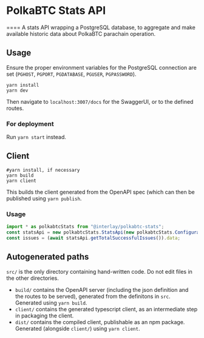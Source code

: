 # PolkaBTC Stats API
====
A stats API wrapping a PostgreSQL database, to aggregate and make available historic data about PolkaBTC parachain operation.

## Usage

Ensure the proper environment variables for the PostgreSQL connection are set (`PGHOST`, `PGPORT`, `PGDATABASE`, `PGUSER`, `PGPASSWORD`).

```shell
yarn install
yarn dev
```
Then navigate to `localhost:3007/docs` for the SwaggerUI, or to the defined routes.

### For deployment
Run `yarn start` instead.

## Client
```shell
#yarn install, if necessary
yarn build
yarn client
```
This builds the client generated from the OpenAPI spec (which can then be published using `yarn publish`.

### Usage
```typescript
import * as polkabtcStats from "@interlay/polkabtc-stats";
const statsApi = new polkabtcStats.StatsApi(new polkabtcStats.Configuration({ basePath: "http://localhost:3001" }));
const issues = (await statsApi.getTotalSuccessfulIssues()).data;
```

Autogenerated paths
---
`src/` is the only directory containing hand-written code. Do not edit files in the other directories.

* `build/` contains the OpenAPI server (including the json definition and the routes to be served), generated from the definitons in `src`. Generated using `yarn build`.
* `client/` contains the generated typescript client, as an intermediate step in packaging the client.
* `dist/` contains the compiled client, publishable as an npm package. Generated (alongside `client/`) using `yarn client`.
